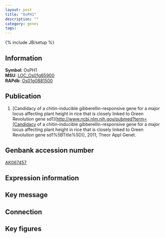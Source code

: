 ```yaml
---
layout: post
title: "OsPH1"
description: ""
category: genes
tags: 
---
```

{% include JB/setup %}

## Information
__Symbol__: OsPH1  
__MSU__: [LOC_Os01g65900](http://rice.plantbiology.msu.edu/cgi-bin/ORF_infopage.cgi?orf=LOC_Os01g65900)  
__RAPdb__: [Os01g0881500](http://rapdb.dna.affrc.go.jp/viewer/gbrowse_details/irgsp1?name=Os01g0881500)  

## Publication
1. [Candidacy of a chitin-inducible gibberellin-responsive gene for a major locus affecting plant height in rice that is closely linked to Green Revolution gene sd1](http://www.ncbi.nlm.nih.gov/pubmed?term=(Candidacy of a chitin-inducible gibberellin-responsive gene for a major locus affecting plant height in rice that is closely linked to Green Revolution gene sd1%5BTitle%5D)), 2011, Theor Appl Genet.

## Genbank accession number
[AK067457](http://www.ncbi.nlm.nih.gov/nuccore/AK067457)

## Expression information

## Key message

## Connection

## Key figures


